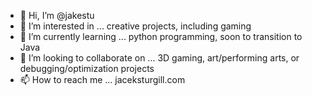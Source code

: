 - 👋 Hi, I’m @jakestu
- 👀 I’m interested in ... creative projects, including gaming
- 🌱 I’m currently learning ... python programming, soon to transition to Java
- 💞️ I’m looking to collaborate on ... 3D gaming, art/performing arts, or debugging/optimization projects
- 📫 How to reach me ... jaceksturgill.com

<!---
jakestu/jakestu is a ✨ special ✨ repository because its `README.md` (this file) appears on your GitHub profile.
You can click the Preview link to take a look at your changes.
--->
